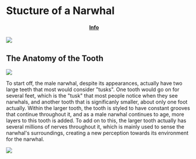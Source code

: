 # Stucture of a Narwhal
<section>
<h4 style={color:white;} align="center">
    <a href="https://nathanu21.github.io/Narwhals/">Info</a>
    &nbsp&nbsp&nbsp&nbsp&nbsp&nbsp
  </h4>
</section>
    <a> <img src="https://images-wixmp-ed30a86b8c4ca887773594c2.wixmp.com/f/c50f9538-9b5f-4e99-bcca-ef1f4d596631/d453zwy-98085e2e-8646-4065-a66b-db638bd39123.jpg/v1/fill/w_900,h_600,q_75,strp/narwhal_tusk_by_citronvertstock_d453zwy-fullview.jpg?token=eyJ0eXAiOiJKV1QiLCJhbGciOiJIUzI1NiJ9.eyJzdWIiOiJ1cm46YXBwOjdlMGQxODg5ODIyNjQzNzNhNWYwZDQxNWVhMGQyNmUwIiwiaXNzIjoidXJuOmFwcDo3ZTBkMTg4OTgyMjY0MzczYTVmMGQ0MTVlYTBkMjZlMCIsIm9iaiI6W1t7ImhlaWdodCI6Ijw9NjAwIiwicGF0aCI6IlwvZlwvYzUwZjk1MzgtOWI1Zi00ZTk5LWJjY2EtZWYxZjRkNTk2NjMxXC9kNDUzend5LTk4MDg1ZTJlLTg2NDYtNDA2NS1hNjZiLWRiNjM4YmQzOTEyMy5qcGciLCJ3aWR0aCI6Ijw9OTAwIn1dXSwiYXVkIjpbInVybjpzZXJ2aWNlOmltYWdlLm9wZXJhdGlvbnMiXX0.r0crdQf3yeZ0sBTW29BNeVKFRUKuf4Q8m_El0KD2wkw"></a>
<h2> The Anatomy of the Tooth </h2>
    <a> <img src="https://www.lookandlearn.com/history-images/preview/YJC/YJC0/YJC0015/YJC0015243_Narwhals.jpg"></a>
    <p> To start off, the male narwhal, despite its appearances, actually have two large teeth that most would consider "tusks". One tooth would go on for several feet, which is the "tusk" that most people notice when they see narwhals, and another tooth that is significanly smaller, about only one foot actually. Within the larger tooth, the tooth is styled to have constant grooves that continue throughout it, and as a male narwhal continues to age, more layers to this tooth is added. To add on to this, the larger tooth actually has several millions of nerves throughout it, which is mainly used to sense the narwhal's surroundings, creating a new perception towards its environment for the narwhal. </p>
    <a> <img src="https://live.staticflickr.com/3405/3294073608_63c2e29ab7_b.jpg"</a>
